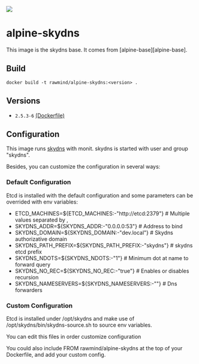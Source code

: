 [![](https://images.microbadger.com/badges/image/rawmind/alpine-skydns.svg)](https://microbadger.com/images/rawmind/alpine-skydns "Get your own image badge on microbadger.com")

alpine-skydns 
==============

This image is the skydns base. It comes from [alpine-base][alpine-base].

## Build

```
docker build -t rawmind/alpine-skydns:<version> .
```

## Versions

- `2.5.3-6` [(Dockerfile)](https://github.com/rawmind0/alpine-skydns/blob/2.5.3-6/Dockerfile)

## Configuration

This image runs [skydns][skydns] with monit. skydns is started with user and group "skydns".

Besides, you can customize the configuration in several ways:

### Default Configuration

Etcd is installed with the default configuration and some parameters can be overrided with env variables:

- ETCD_MACHINES=${ETCD_MACHINES:-"http://etcd:2379"}	# Multiple values separated by ,
- SKYDNS_ADDR=${SKYDNS_ADDR:-"0.0.0.0:53"}				# Address to bind
- SKYDNS_DOMAIN=${SKYDNS_DOMAIN:-"dev.local"} 			# Skydns authorizative domain
- SKYDNS_PATH_PREFIX=${SKYDNS_PATH_PREFIX:-"skydns"}	# skydns etcd prefix
- SKYDNS_NDOTS=${SKYDNS_NDOTS:-"1"}						# Minimum dot at name to forward query
- SKYDNS_NO_REC=${SKYDNS_NO_REC:-"true"}				# Enables or disables recursion
- SKYDNS_NAMESERVERS=${SKYDNS_NAMESERVERS:-""} 			# Dns forwarders 


### Custom Configuration

Etcd is installed under /opt/skydns and make use of /opt/skydns/bin/skydns-source.sh to source env variables.

You can edit this files in order customize configuration

You could also include FROM rawmind/alpine-skydns at the top of your Dockerfile, and add your custom config.


[alpine-monit]: https://github.com/rawmind0/alpine-monit/
[skydns]: https://github.com/skynetservices/skydns

